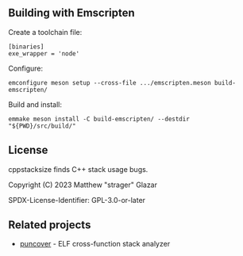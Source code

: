 ## Building with Emscripten

Create a toolchain file:

```
[binaries]
exe_wrapper = 'node'
```

Configure:

```
emconfigure meson setup --cross-file .../emscripten.meson build-emscripten/
```

Build and install:

```
emmake meson install -C build-emscripten/ --destdir "${PWD}/src/build/"
```

## License

cppstacksize finds C++ stack usage bugs.

Copyright (C) 2023 Matthew "strager" Glazar

SPDX-License-Identifier: GPL-3.0-or-later

## Related projects

* [puncover][] - ELF cross-function stack analyzer

[puncover]: https://github.com/HBehrens/puncover
